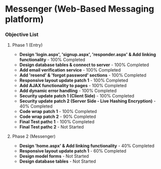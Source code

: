 # Messenger (Web-Based Messaging platform)

### Objective List
1. Phase 1 (Entry)
   - **Design 'login.aspx', 'signup.aspx', 'responder.aspx' & Add linking functionality** - 100% Completed
   - **Design database tables & connect to server** - 100% Completed
   - **Add email verification service** - 100% Completed
   - **Add 'resend' & 'forgot password' sections** - 100% Completed
   - **Responsive layout update patch 1** - 100% Completed
   - **Add AJAX functionality to pages** - 100% Completed
   - **Add dynamic error handling** - 100% Completed
   - **Security update patch 1 (Client Side)** - 100% Completed
   - **Security update patch 2 (Server Side - Live Hashing Encryption)** - 40% Completed
   - **Code wrap patch 1** - 100% Completed
   - **Code wrap patch 2** - 90% Completed
   - **Final Test pathc 1** - 100% Completed
   - **Final Test pathc 2** - Not Started

1. Phase 2 (Messenger)
   - **Design 'home.aspx' & Add linking functionality** - 40% Completed
   - **Responsive layout update patch 1** - 60% Completed
   - **Design model forms** - Not Started
   - **Design database tables** - Not Started
